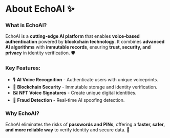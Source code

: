 # About EchoAI ✨

### **What is EchoAI?**
EchoAI is a **cutting-edge AI platform** that enables **voice-based authentication** powered by **blockchain technology**. It combines **advanced AI algorithms** with **immutable records**, ensuring **trust, security, and privacy** in identity verification. 🛡️

### **Key Features:**
- 🎙️ **AI Voice Recognition** - Authenticate users with unique voiceprints.
- 🔗 **Blockchain Security** - Immutable storage and identity verification.
- 🖼️ **NFT Voice Signatures** - Create unique digital identities.
- 🚫 **Fraud Detection** - Real-time AI spoofing detection.

### **Why EchoAI?**
EchoAI eliminates the risks of **passwords and PINs**, offering a **faster, safer, and more reliable way** to verify identity and secure data. 🚀
